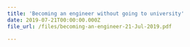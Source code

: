 ```yaml
---
title: 'Becoming an engineer without going to university'
date: 2019-07-21T00:00:00.000Z
file_url: /files/becoming-an-engineer-21-Jul-2019.pdf

---
```


